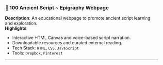 ### 🔡 100 Ancient Script ~ Epigraphy Webpage
**Description:** An educational webpage to promote ancient script learning and exploration.  
**Highlights:**
- Interactive HTML Canvas and voice-based script narration.
- Downloadable resources and curated external reading.
- Tech Stack: `HTML`, `CSS`, `JavaScript`  
- Tools: `Dropbox`, `Pinterest`

---
